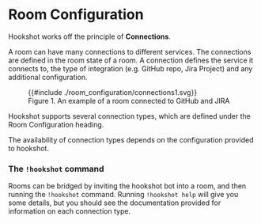 Room Configuration
==================

Hookshot works off the principle of **Connections**.


A room can have many connections to different services. The connections are defined
in the room state of a room. A connection defines the service it connects to, the
type of integration (e.g. GitHub repo, Jira Project) and any additional configuration.

<figure>
{{#include ./room_configuration/connections1.svg}}
<figcaption>Figure 1. An example of a room connected to GitHub and JIRA</figcaption>
</figure>

Hookshot supports several connection types, which are defined under the Room Configuration
heading.

The availability of connection types depends on the configuration provided to hookshot.


### The `!hookshot` command

Rooms can be bridged by inviting the hookshot bot into a room, and then running the
`!hookshot` command. Running `!hookshot help` will give you some details, but you should
see the documentation provided for information on each connection type.
